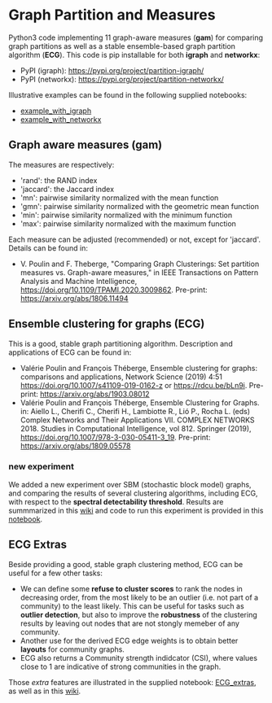 # Graph Partition and Measures

Python3 code implementing 11 graph-aware measures (**gam**) for comparing graph partitions as well as a stable ensemble-based graph partition algorithm (**ECG**).
This code is pip installable for both **igraph** and **networkx**:

* PyPI (igraph): https://pypi.org/project/partition-igraph/
* PyPI (networkx): https://pypi.org/project/partition-networkx/

Illustrative examples can be found in the following supplied notebooks:
* [example_with_igraph](https://github.com/ftheberge/graph-partition-and-measures/blob/master/example_with_igraph.ipynb)
* [example_with_networkx](https://github.com/ftheberge/graph-partition-and-measures/blob/master/example_with_networkx.ipynb)
  
## Graph aware measures (gam)

The measures are respectively:
* 'rand': the RAND index
* 'jaccard': the Jaccard index
* 'mn': pairwise similarity normalized with the mean function
* 'gmn': pairwise similarity normalized with the geometric mean function
* 'min': pairwise similarity normalized with the minimum function
* 'max': pairwise similarity normalized with the maximum function

Each measure can be adjusted (recommended) or not, except for 'jaccard'.
Details can be found in: 

* V. Poulin and F. Theberge, "Comparing Graph Clusterings: Set partition measures vs. Graph-aware measures," in IEEE Transactions on Pattern Analysis and Machine Intelligence, https://doi.org/10.1109/TPAMI.2020.3009862. Pre-print: https://arxiv.org/abs/1806.11494

## Ensemble clustering for graphs (ECG)

This is a good, stable graph partitioning algorithm. Description and applications of ECG can be found in: 

* Valérie Poulin and François Théberge, Ensemble clustering for graphs: comparisons and applications, Network Science (2019) 4:51 https://doi.org/10.1007/s41109-019-0162-z or https://rdcu.be/bLn9i. Pre-print: https://arxiv.org/abs/1903.08012
* Valérie Poulin and François Théberge, Ensemble Clustering for Graphs. in: Aiello L., Cherifi C., Cherifi H., Lambiotte R., Lió P., Rocha L. (eds) Complex Networks and Their Applications VII. COMPLEX NETWORKS 2018. Studies in Computational Intelligence, vol 812. Springer (2019), https://doi.org/10.1007/978-3-030-05411-3_19. Pre-print: https://arxiv.org/abs/1809.05578

### new experiment

We added a new experiment over SBM (stochastic block model) graphs, and comparing the results of several clustering algorithms, including ECG, with respect to the **spectral detectability threshold**. Results are summmarized in this [wiki](https://github.com/ftheberge/graph-partition-and-measures/wiki/Spectral-Threshold-Experiment) and code to run this experiment is provided in this [notebook](https://github.com/ftheberge/graph-partition-and-measures/blob/master/ECG_spectral_threshold.ipynb).

## ECG Extras

Beside providing a good, stable graph clustering method, ECG can be useful for a few other tasks:

* We can define some **refuse to cluster scores** to rank the nodes in decreasing order, from the most likely to be an outlier (i.e. not part of a community) to the least likely. This can be useful for tasks such as **outlier detection**, but also to improve the **robustness** of the clustering results by leaving out nodes that are not stongly memeber of any community.
* Another use for the derived ECG edge weights is to obtain better **layouts** for community graphs.
* ECG also returns a Community strength indidcator (CSI), where values close to 1 are indicative of strong communities in the graph.

Those *extra* features are illustrated in the supplied notebook: [ECG_extras](https://github.com/ftheberge/graph-partition-and-measures/blob/master/ECG_extras.ipynb),
as well as in this [wiki](https://github.com/ftheberge/graph-partition-and-measures/wiki/ECG-Extras).


